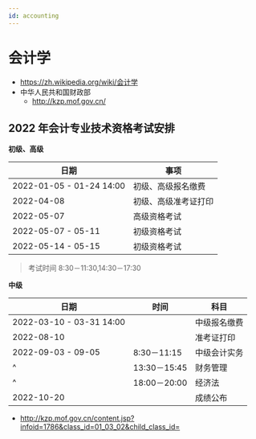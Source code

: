 ```yaml
---
id: accounting
---
```


# 会计学

- https://zh.wikipedia.org/wiki/会计学
- 中华人民共和国财政部
  - http://kzp.mof.gov.cn/

## 2022 年会计专业技术资格考试安排

**初级、高级**

| 日期                     | 事项                 |
| ------------------------ | -------------------- |
| 2022-01-05 - 01-24 14:00 | 初级、高级报名缴费   |
| 2022-04-08               | 初级、高级准考证打印 |
| 2022-05-07               | 高级资格考试         |
| 2022-05-07 - 05-11       | 初级资格考试         |
| 2022-05-14 - 05-15       | 初级资格考试         |

> 考试时间 8:30－11:30,14:30－17:30

**中级**

| 日期                     | 时间         | 科目         |
| ------------------------ | ------------ | ------------ |
| 2022-03-10 - 03-31 14:00 |              | 中级报名缴费 |
| 2022-08-10               |              | 准考证打印   |
| 2022-09-03 - 09-05       | 8:30－11:15  | 中级会计实务 |
| ^                        | 13:30－15:45 | 财务管理     |
| ^                        | 18:00－20:00 | 经济法       |
| 2022-10-20               |              | 成绩公布     |

- http://kzp.mof.gov.cn/content.jsp?infoid=1786&class_id=01_03_02&child_class_id=
